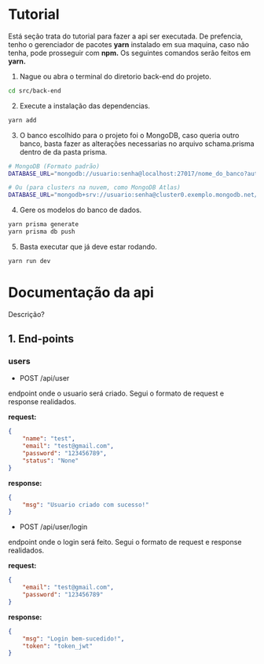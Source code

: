 # Tutorial
Está seção trata do tutorial para fazer a api ser executada. De prefencia, tenho o gerenciador de pacotes **yarn** instalado em sua maquina, caso não tenha, pode prosseguir com **npm.** Os seguintes comandos serão feitos em **yarn.** 

1. Nague ou abra o terminal do diretorio back-end do projeto.
```bash
cd src/back-end
```

2. Execute a instalação das dependencias.
```bash
yarn add
```
3. O banco escolhido para o projeto foi o MongoDB, caso queria outro banco, basta fazer as alterações necessarias no arquivo schama.prisma dentro de da pasta prisma.
```bash
# MongoDB (Formato padrão)
DATABASE_URL="mongodb://usuario:senha@localhost:27017/nome_do_banco?authSource=admin"

# Ou (para clusters na nuvem, como MongoDB Atlas)
DATABASE_URL="mongodb+srv://usuario:senha@cluster0.exemplo.mongodb.net/nome_do_banco?retryWrites=true&w=majority"
```

4. Gere os modelos do banco de dados.
```bash
yarn prisma generate
yarn prisma db push 
```

5. Basta executar que já deve estar rodando.
```bash
yarn run dev
```
# Documentação da api

Descrição?

## 1. End-points

### users

- POST /api/user

endpoint onde o usuario será criado. Segui o formato de request e response realidados.

**request:**
```json
{
    "name": "test",
    "email": "test@gmail.com",
    "password": "123456789",
    "status": "None"
}
```
**response:**
```json
{
    "msg": "Usuario criado com sucesso!"
}
```


- POST /api/user/login

endpoint onde o login será feito. Segui o formato de request e response realidados.

**request:**
```json
{
    "email": "test@gmail.com",
    "password": "123456789"
}
```
**response:**
```json
{ 
    "msg": "Login bem-sucedido!", 
    "token": "token_jwt"
}
```

